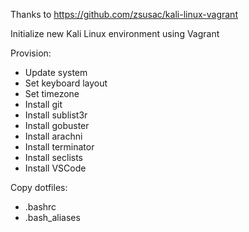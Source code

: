 Thanks to https://github.com/zsusac/kali-linux-vagrant

Initialize new Kali Linux environment using Vagrant

Provision:
- Update system
- Set keyboard layout
- Set timezone
- Install git
- Install sublist3r
- Install gobuster
- Install arachni
- Install terminator
- Install seclists
- Install VSCode 

Copy dotfiles:
- .bashrc
- .bash_aliases